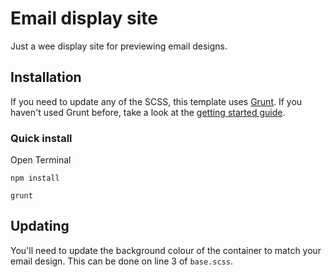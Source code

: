 # Email display site

Just a wee display site for previewing email designs. 



## Installation 

If you need to update any of the SCSS, this template uses [Grunt](http://gruntjs.com/). If you haven't used Grunt before, take a look at the [getting started guide](http://gruntjs.com/getting-started). 


### Quick install

Open Terminal

`npm install`

`grunt`


## Updating

You'll need to update the background colour of the container to match your email design. This can be done on line 3 of `base.scss`. 